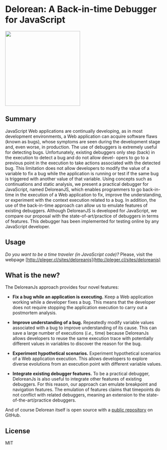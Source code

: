# Delorean: A Back-in-time Debugger for JavaScript

<img src="http://pragmaticslab.com/wordpress/wp-content/uploads/2018/09/LogoPragmaticsLab.png" width="240">

Summary
---

JavaScript Web applications are continually developing, as in most development environments, a Web application can acquire software flaws (known as bugs), whose symptoms are seen during the development stage and, even worse, in production. The use of debuggers is extremely useful for detecting bugs. Unfortunately, existing debuggers only step (back) in the execution to detect a bug and do not allow devel- opers to go to a previous point in the execution to take actions associated with the detected bug. This limitation does not allow developers to modify the value of a variable to fix a bug while the application is running or test if the same bug is triggered with another value of that variable. Using concepts such as continuations and static analysis, we present a practical debugger for JavaScript, named DeloreanJS, which enables programmers to go back-in-time in the execution of a Web application to fix, improve the understanding, or experiment with the context execution related to a bug. In addition, the use of the back-in-time approach can allow us to emulate features of existing debuggers. Although DeloreanJS is developed for JavaScript, we compare our proposal with the state-of-art/practice of debuggers in terms of features. This debugger has been implemented for testing online by any JavaScript developer.

Usage
---

*Do you want to be a time traveler (in JavaScript code)?* Please, visit the webpage [http://pleger.cl/sites/deloreanjs](http://pleger.cl/sites/deloreanjs)

What is the new?
----

The DeloreanJs approach provides four novel features:

- **Fix a bug while an application is executing.** Keep a Web application working while a developer fixes a bug. This means that the developer does not require stopping the application execution to carry out a postmortem analysis.          
	
- **Improve understanding of a bug.** Repeatedly modify variable values associated with a bug to improve understanding of its cause. This can save a large number of executions (*i.e.,* time) because DeloreanJs allows developers to reuse the same execution trace with potentially different values in variables to discover the reason for the bug.       

- **Experiment hypothetical scenarios.** Experiment hypothetical scenarios of a Web application execution. This allows developers to explore diverse evolutions from an execution point with different variable values. 
		
- **Integrate existing debugger features.** To be a practical debugger, DeloreanJs is also useful to integrate other features of existing debuggers. For this reason, our approach can emulate breakpoint and navigation features. The emulation of features claims that timepoints do not conflict with related debuggers, meaning an extension to the state-of-the-art/practice debuggers.  


And of course Delorean itself is open source with a [public repository](https://github.com/fruizrob/delorean)
 on GitHub.


License
----

MIT
